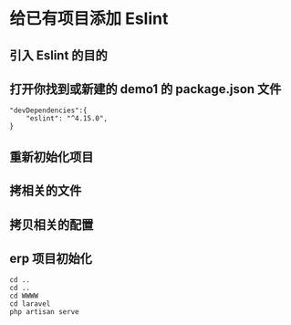 # 给已有项目添加 Eslint

## 引入 Eslint 的目的

## 打开你找到或新建的 demo1 的 package.json 文件

```
"devDependencies":{
    "eslint": "^4.15.0",
}

```

## 重新初始化项目

## 拷相关的文件

## 拷贝相关的配置

## erp 项目初始化

```
cd ..
cd ..
cd WWWW
cd laravel
php artisan serve
```
